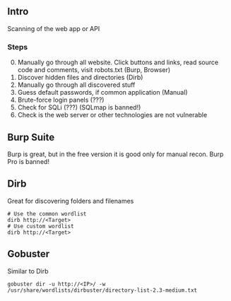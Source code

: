 ## Intro
Scanning of the web app or API

### Steps
0. Manually go through all website. Click buttons and links, read source code and comments, visit robots.txt (Burp, Browser)
1. Discover hidden files and directories (Dirb)
2. Manually go through all discovered stuff
3. Guess default passwords, if common application (Manual)
4. Brute-force login panels (???)
5. Check for SQLi (???) (SQLmap is banned!)
6. Check is the web server or other technologies are not vulnerable

## Burp Suite
Burp is great, but in the free version it is good only for manual recon.
Burp Pro is banned!

## Dirb
Great for discovering folders and filenames
```
# Use the common wordlist
dirb http://<Target>
# Use custom wordlist
dirb http://<Target>
```

## Gobuster
Similar to Dirb
```
gobuster dir -u http://<IP>/ -w /usr/share/wordlists/dirbuster/directory-list-2.3-medium.txt 
```
